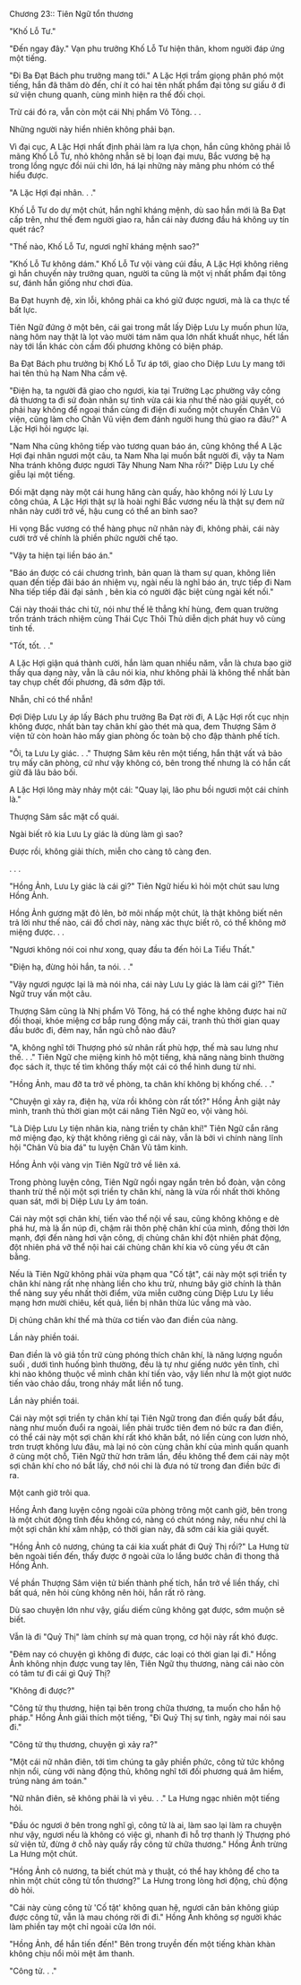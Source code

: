 




Chương 23:: Tiên Ngữ tổn thương


"Khố Lỗ Tư."

"Đến ngay đây." Vạn phu trưởng Khố Lỗ Tư hiện thân, khom người đáp ứng một tiếng.

"Đi Ba Đạt Bách phu trưởng mang tới." A Lặc Hợi trầm giọng phân phó một tiếng, hắn đã thăm dò đến, chí ít có hai tên nhất phẩm đại tông sư giấu ở đi sứ viện chung quanh, cùng mình hiện ra thế đối chọi.

Trừ cái đó ra, vẫn còn một cái Nhị phẩm Võ Tông. . .

Những người này hiển nhiên không phải bạn.

Vì đại cục, A Lặc Hợi nhất định phải làm ra lựa chọn, hắn cũng không phải lỗ mãng Khố Lỗ Tư, nhỏ không nhẫn sẽ bị loạn đại mưu, Bắc vương bệ hạ trong lồng ngực đồi núi chi lớn, há lại những này mãng phu nhóm có thể hiểu được.

"A Lặc Hợi đại nhân. . ."

Khố Lỗ Tư do dự một chút, hắn nghĩ kháng mệnh, dù sao hắn mới là Ba Đạt cấp trên, như thế đem người giao ra, hắn cái này đương đầu há không uy tín quét rác?

"Thế nào, Khố Lỗ Tư, ngươi nghĩ kháng mệnh sao?"

"Khố Lỗ Tư không dám." Khố Lỗ Tư vội vàng cúi đầu, A Lặc Hợi không riêng gì hắn chuyến này trưởng quan, người ta cũng là một vị nhất phẩm đại tông sư, đánh hắn giống như chơi đùa.

Ba Đạt huynh đệ, xin lỗi, không phải ca khó giữ được ngươi, mà là ca thực tế bất lực.

Tiên Ngữ đứng ở một bên, cái gai trong mắt lấy Diệp Lưu Ly muốn phun lửa, nàng hôm nay thật là lọt vào mười tám năm qua lớn nhất khuất nhục, hết lần này tới lần khác còn cầm đối phương không có biện pháp.

Ba Đạt Bách phu trưởng bị Khố Lỗ Tư áp tới, giao cho Diệp Lưu Ly mang tới hai tên thủ hạ Nam Nha cấm vệ.

"Điện hạ, ta người đã giao cho ngươi, kia tại Trường Lạc phường vây công đả thương ta đi sứ đoàn nhân sự tình vừa cái kia như thế nào giải quyết, có phải hay không để ngoại thần cùng đi điện đi xuống một chuyến Chân Vũ viện, cũng làm cho Chân Vũ viện đem đánh người hung thủ giao ra đâu?" A Lặc Hợi hỏi ngược lại.

"Nam Nha cũng không tiếp vào tương quan báo án, cũng không thể A Lặc Hợi đại nhân ngươi một câu, ta Nam Nha lại muốn bắt người đi, vậy ta Nam Nha tránh không được ngươi Tây Nhung Nam Nha rồi?" Diệp Lưu Ly chế giễu lại một tiếng.

Đối mặt dạng này một cái hung hăng càn quấy, hào không nói lý Lưu Ly công chúa, A Lặc Hợi thật sự là hoài nghi Bắc vương nếu là thật sự đem nữ nhân này cưới trở về, hậu cung có thể an bình sao?

Hi vọng Bắc vương có thể hàng phục nữ nhân này đi, không phải, cái này cưới trở về chính là phiền phức người chế tạo.

"Vậy ta hiện tại liền báo án."

"Báo án được có cái chương trình, bản quan là tham sự quan, không liên quan đến tiếp đãi báo án nhiệm vụ, ngài nếu là nghĩ báo án, trực tiếp đi Nam Nha tiếp tiếp đãi đại sảnh , bên kia có người đặc biệt cùng ngài kết nối."

Cái này thoái thác chi từ, nói như thế lẽ thẳng khí hùng, đem quan trường trốn tránh trách nhiệm cùng Thái Cực Thôi Thủ diễn dịch phát huy vô cùng tinh tế.

"Tốt, tốt. . ."

A Lặc Hợi giận quá thành cười, hắn làm quan nhiều năm, vẫn là chưa bao giờ thấy qua dạng này, vẫn là câu nói kia, như không phải là không thể nhất bàn tay chụp chết đối phương, đã sớm đập tới.

Nhẫn, chỉ có thể nhẫn!

Đợi Diệp Lưu Ly áp lấy Bách phu trưởng Ba Đạt rời đi, A Lặc Hợi rốt cục nhịn không được, nhất bàn tay chân khí gào thét mà qua, đem Thượng Sâm ở viện tử còn hoàn hảo mấy gian phòng ốc toàn bộ cho đập thành phế tích.

"Ôi, ta Lưu Ly giác. . ." Thượng Sâm kêu rên một tiếng, hắn thật vất vả bảo trụ mấy căn phòng, cứ như vậy không có, bên trong thế nhưng là có hắn cất giữ đã lâu bảo bối.

A Lặc Hợi lông mày nhảy một cái: "Quay lại, lão phu bồi ngươi một cái chính là."

Thượng Sâm sắc mặt cổ quái.

Ngài biết rõ kia Lưu Ly giác là dùng làm gì sao?

Được rồi, không giải thích, miễn cho càng tô càng đen.

. . .

"Hồng Ảnh, Lưu Ly giác là cái gì?" Tiên Ngữ hiếu kì hỏi một chút sau lưng Hồng Ảnh.

Hồng Ảnh gương mặt đỏ lên, bờ môi nhấp một chút, là thật không biết nên trả lời như thế nào, cái đồ chơi này, nàng xác thực biết rõ, có thể không mở miệng được. . .

"Ngươi không nói coi như xong, quay đầu ta đến hỏi La Tiểu Thất."

"Điện hạ, đừng hỏi hắn, ta nói. . ."

"Vậy ngươi ngược lại là mà nói nha, cái này Lưu Ly giác là làm cái gì?" Tiên Ngữ truy vấn một câu.

Thượng Sâm cũng là Nhị phẩm Võ Tông, há có thể nghe không được hai nữ đối thoại, khóe miệng cơ bắp rung động mấy cái, tranh thủ thời gian quay đầu bước đi, đêm nay, hắn ngủ chỗ nào đâu?

"A, không nghĩ tới Thượng phó sử nhân rất phù hợp, thế mà sau lưng như thế. . ." Tiên Ngữ che miệng kinh hô một tiếng, khả năng nàng bình thường đọc sách ít, thực tế tìm không thấy một cái có thể hình dung từ nhi.

"Hồng Ảnh, mau đỡ ta trở về phòng, ta chân khí không bị khống chế. . ."

"Chuyện gì xảy ra, điện hạ, vừa rồi không còn rất tốt?" Hồng Ảnh giật nảy mình, tranh thủ thời gian một cái nâng Tiên Ngữ eo, vội vàng hỏi.

"Là Diệp Lưu Ly tiện nhân kia, nàng triền ty chân khí!" Tiên Ngữ cắn răng mở miệng đạo, kỳ thật không riêng gì cái này, vẫn là bởi vì chính nàng lĩnh hội "Chân Vũ bia đá" tu luyện Chân Vũ tâm kinh.

Hồng Ảnh vội vàng vịn Tiên Ngữ trở về liên xá.

Trong phòng luyện công, Tiên Ngữ ngồi ngay ngắn trên bồ đoàn, vận công thanh trừ thể nội một sợi triền ty chân khí, nàng là vừa rồi nhất thời không quan sát, mới bị Diệp Lưu Ly ám toán.

Cái này một sợi chân khí, tiến vào thể nội về sau, cũng không không e dè phá hư, mà là ẩn núp đi, chậm rãi thôn phệ chân khí của mình, đồng thời lớn mạnh, đợi đến nàng hơi vận công, dị chủng chân khí đột nhiên phát động, đột nhiên phá vỡ thể nội hai cái chủng chân khí kia vô cùng yếu ớt cân bằng.

Nếu là Tiên Ngữ không phải vừa phạm qua "Cố tật", cái này một sợi triền ty chân khí nàng rất nhẹ nhàng liền cho khu trừ, nhưng bây giờ chính là thân thể nàng suy yếu nhất thời điểm, vừa miễn cưỡng cùng Diệp Lưu Ly liều mạng hơn mười chiêu, kết quả, liền bị nhân thừa lúc vắng mà vào.

Dị chủng chân khí thế mà thừa cơ tiến vào đan điền của nàng.

Lần này phiền toái.

Đan điền là võ giả tồn trữ cùng phóng thích chân khí, là năng lượng nguồn suối , dưới tình huống bình thường, đều là tự như giếng nước yên tĩnh, chỉ khi nào không thuộc về mình chân khí tiến vào, vậy liền như là một giọt nước tiến vào chảo dầu, trong nháy mắt liền nổ tung.

Lần này phiền toái.

Cái này một sợi triền ty chân khí tại Tiên Ngữ trong đan điền quấy bắt đầu, nàng như muốn đuổi ra ngoài, liền phải trước tiên đem nó bức ra đan điền, có thể cái này một sợi chân khí rất khó khăn bắt, nó liền cùng con lươn nhỏ, trơn trượt không lưu đâu, mà lại nó còn cùng chân khí của mình quấn quanh ở cùng một chỗ, Tiên Ngữ thử hơn trăm lần, đều không thể đem cái này một sợi chân khí cho nó bắt lấy, chớ nói chi là đưa nó từ trong đan điền bức đi ra.

Một canh giờ trôi qua.

Hồng Ảnh đang luyện công ngoài cửa phòng trông một canh giờ, bên trong là một chút động tĩnh đều không có, nàng có chút nóng nảy, nếu như chỉ là một sợi chân khí xâm nhập, có thời gian này, đã sớm cái kia giải quyết.

"Hồng Ảnh cô nương, chúng ta cái kia xuất phát đi Quỷ Thị rồi?" La Hưng từ bên ngoài tiến đến, thấy được ở ngoài cửa lo lắng bước chân đi thong thả Hồng Ảnh.

Về phần Thượng Sâm viện tử biến thành phế tích, hắn trở về liền thấy, chỉ bất quá, nên hỏi cùng không nên hỏi, hắn rất rõ ràng.

Dù sao chuyện lớn như vậy, giấu diếm cũng không gạt được, sớm muộn sẽ biết.

Vẫn là đi "Quỷ Thị" làm chính sự mà quan trọng, cơ hội này rất khó được.

"Đêm nay có chuyện gì không đi được, các loại có thời gian lại đi." Hồng Ảnh không nhịn được vung tay lên, Tiên Ngữ thụ thương, nàng cái nào còn có tâm tư đi cái gì Quỷ Thị?

"Không đi được?"

"Công tử thụ thương, hiện tại bên trong chữa thương, ta muốn cho hắn hộ pháp." Hồng Ảnh giải thích một tiếng, "Đi Quỷ Thị sự tình, ngày mai nói sau đi."

"Công tử thụ thương, chuyện gì xảy ra?"

"Một cái nữ nhân điên, tới tìm chúng ta gây phiền phức, công tử tức không nhịn nổi, cùng với nàng động thủ, không nghĩ tới đối phương quá âm hiểm, trúng nàng ám toán."

"Nữ nhân điên, sẽ không phải là vì yêu. . ." La Hưng ngạc nhiên một tiếng hỏi.

"Đầu óc ngươi ở bên trong nghĩ gì, công tử là ai, làm sao lại làm ra chuyện như vậy, ngươi nếu là không có việc gì, nhanh đi hỗ trợ thanh lý Thượng phó sử viện tử, đừng ở chỗ này quấy rầy công tử chữa thương." Hồng Ảnh trừng La Hưng một chút.

"Hồng Ảnh cô nương, ta biết chút mà y thuật, có thể hay không để cho ta nhìn một chút công tử tổn thương?" La Hưng trong lòng hơi động, chủ động dò hỏi.

"Cái này cùng công tử 'Cố tật' không quan hệ, ngươi căn bản không giúp được công tử, vẫn là mau chóng rời đi đi." Hồng Ảnh không sợ người khác làm phiền tay một chỉ ngoài cửa lớn nói.

"Hồng Ảnh, để hắn tiến đến!" Bên trong truyền đến một tiếng khàn khàn không chịu nổi mỏi mệt âm thanh.

"Công tử. . ."




